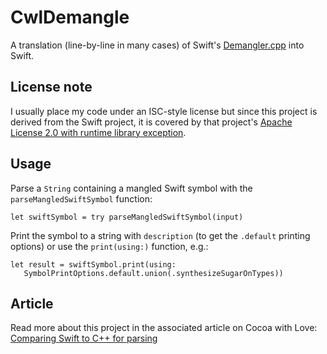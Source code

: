 # CwlDemangle

A translation (line-by-line in many cases) of Swift's [Demangler.cpp](https://github.com/apple/swift/blob/master/lib/Demangling/Demangler.cpp) into Swift.

## License note

I usually place my code under an ISC-style license but since this project is derived from the Swift project, it is covered by that project's [Apache License 2.0 with runtime library exception](https://github.com/apple/swift/blob/master/LICENSE.txt).

## Usage
	
Parse a `String` containing a mangled Swift symbol with the `parseMangledSwiftSymbol` function:

	let swiftSymbol = try parseMangledSwiftSymbol(input)
		
Print the symbol to a string with `description` (to get the `.default` printing options) or use the `print(using:)` function, e.g.:

	let result = swiftSymbol.print(using:
	   SymbolPrintOptions.default.union(.synthesizeSugarOnTypes))

## Article

Read more about this project in the associated article on Cocoa with Love: [Comparing Swift to C++ for parsing](https://www.cocoawithlove.com/blog/2016/05/01/swift-name-demangling.html)
